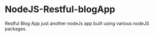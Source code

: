 # NodeJS-Restful-blogApp
Restful Blog App 
just another nodeJs app built using various nodeJS packages.
